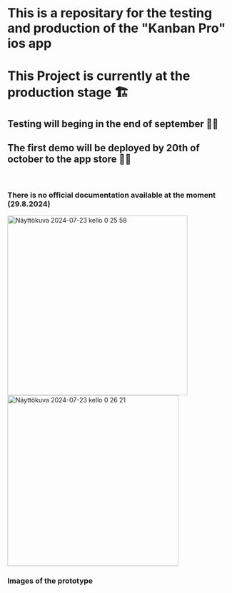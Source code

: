 # This is a repositary for the testing and production of the "Kanban Pro" ios app

<h1>This Project is currently at the production stage 🏗️</h1>

<h2>Testing will beging in the end of september 🧪🧪 </h2>

<h2> The first demo will be deployed by 20th of october to the app store 🚀🚀</h2>

<br>

<h3>There is no official documentation available at the moment (29.8.2024)<h/3></h3>


<img width="403" alt="Näyttökuva 2024-07-23 kello 0 25 58" src="https://github.com/user-attachments/assets/380b92be-9067-4dfe-8a79-e8b970f14f0c">


<img width="383" alt="Näyttökuva 2024-07-23 kello 0 26 21" src="https://github.com/user-attachments/assets/889ece05-3728-4385-92bf-4c54dcc0ec67">

<h3>Images of the prototype</h3>
